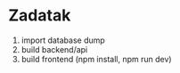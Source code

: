 # Zadatak

1. import database dump
2. build backend/api
3. build frontend (npm install, npm run dev)